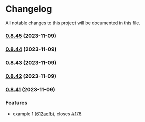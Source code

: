 # Changelog

All notable changes to this project will be documented in this file.


### [0.8.45](https://github.com/FlavioLionelRita/lambdaorm/compare/v0.8.44...v0.8.45) (2023-11-09)

### [0.8.44](https://github.com/FlavioLionelRita/lambdaorm/compare/v0.8.43...v0.8.44) (2023-11-09)

### [0.8.43](https://github.com/FlavioLionelRita/lambdaorm/compare/v0.8.42...v0.8.43) (2023-11-09)

### [0.8.42](https://github.com/FlavioLionelRita/lambdaorm/compare/v0.8.41...v0.8.42) (2023-11-09)

### [0.8.41](https://github.com/FlavioLionelRita/lambdaorm/compare/v0.8.40...v0.8.41) (2023-11-09)


### Features

* example 1 ([612aefb](https://github.com/FlavioLionelRita/lambdaorm/commit/612aefb6e79c7474c32ed7244117ca39cc874e23)), closes [#176](https://github.com/FlavioLionelRita/lambdaorm/issues/176)
